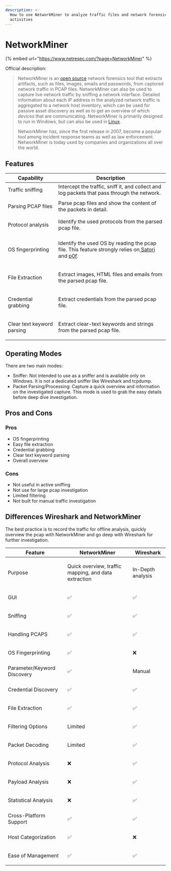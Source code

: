 ```yaml
---
description: >-
  How to use NetworkMiner to analyze traffic files and network forensic
  activities
---
```


# NetworkMiner

{% embed url="https://www.netresec.com/?page=NetworkMiner" %}

Official description:

> NetworkMiner is an [open source](https://www.netresec.com/?page=NetworkMinerSourceCode) network forensics tool that extracts artifacts, such as files, images, emails and passwords, from captured network traffic in PCAP files. NetworkMiner can also be used to capture live network traffic by sniffing a network interface. Detailed information about each IP address in the analyzed network traffic is aggregated to a network host inventory, which can be used for passive asset discovery as well as to get an overview of which devices that are communicating. NetworkMiner is primarily designed to run in Windows, but can also be used in [Linux](https://www.netresec.com/?page=Blog\&month=2014-02\&post=HowTo-install-NetworkMiner-in-Ubuntu-Fedora-and-Arch-Linux).
>
> NetworkMiner has, since the first release in 2007, become a popular tool among incident response teams as well as law enforcement. NetworkMiner is today used by companies and organizations all over the world.

## Features

| Capability                            | Description                                                                                                                                                                                             |
| ------------------------------------- | ------------------------------------------------------------------------------------------------------------------------------------------------------------------------------------------------------- |
| Traffic sniffing                      | Intercept the traffic, sniff it, and collect and log packets that pass through the network.                                                                                                             |
| <p>Parsing PCAP files<br></p>         | Parse pcap files and show the content of the packets in detail.                                                                                                                                         |
| <p>Protocol analysis<br></p>          | Identify the used protocols from the parsed pcap file.                                                                                                                                                  |
| <p>OS fingerprinting<br></p>          | <p>Identify the used OS by reading the pcap file. This feature strongly relies on<a href="https://github.com/xnih/satori/"> Satori </a>and <a href="https://lcamtuf.coredump.cx/p0f3/">p0f</a>.<br></p> |
| <p> File Extraction<br></p>           | <p>Extract images, HTML files and emails from the parsed pcap file.<br></p>                                                                                                                             |
| <p>Credential grabbing<br></p>        | <p>Extract credentials from the parsed pcap file.<br></p>                                                                                                                                               |
| <p>Clear text keyword parsing<br></p> | Extract clear-text keywords and strings from the parsed pcap file.                                                                                                                                      |

## Operating Modes

There are two main modes:

* Sniffer: Not intended to use as a sniffer and is available only on Windows. It is not a dedicated sniffer like Wireshark and tcpdump.
* Packet Parsing/Processing: Capture a quick overview and information on the investigated capture. This mode is used to grab the easy details before deep dive investigation.

## Pros and Cons

### Pros

* OS fingerprinting
* Easy file extraction
* Credential grabbing
* Clear text keyword parsing
* Overall overview

### Cons

* Not useful in active sniffing
* Not use for large pcap investigation
* Limited filtering
* Not built for manual traffic investigation

## Differences Wireshark and NetworkMiner

The best practice is to record the traffic for offline analysis, quickly overview the pcap with NetworkMiner and go deep with Wireshark for further investigation.

| Feature                     | NetworkMiner                                                    | Wireshark                    |
| --------------------------- | --------------------------------------------------------------- | ---------------------------- |
| Purpose                     | <p>Quick overview, traffic mapping, and data extraction<br></p> | <p>In-Depth analysis<br></p> |
| GUI                         | <p>✅<br></p>                                                    | <p>✅<br></p>                 |
| Sniffing                    | <p>✅<br></p>                                                    | <p>✅<br></p>                 |
| Handling PCAPS              | <p>✅<br></p>                                                    | <p>✅<br></p>                 |
| OS Fingerprinting           | <p>✅<br></p>                                                    | <p>❌<br></p>                 |
| Parameter/Keyword Discovery | <p>✅<br></p>                                                    | Manual                       |
| Credential Discovery        | <p>✅<br></p>                                                    | <p>✅<br></p>                 |
| File Extraction             | <p>✅<br></p>                                                    | <p>✅<br></p>                 |
| Filtering Options           | <p>Limited<br></p>                                              | <p>✅<br></p>                 |
| Packet Decoding             | <p>Limited<br></p>                                              | <p>✅<br></p>                 |
| Protocol Analysis           | <p>❌<br></p>                                                    | <p>✅<br></p>                 |
| Payload Analysis            | <p>❌<br></p>                                                    | <p>✅<br></p>                 |
| Statistical Analysis        | <p>❌<br></p>                                                    | <p>✅<br></p>                 |
| Cross-Platform Support      | <p>✅<br></p>                                                    | <p>✅<br></p>                 |
| Host Categorization         | <p>✅<br></p>                                                    | <p>❌<br></p>                 |
| Ease of Management          | <p>✅<br></p>                                                    | ✅                            |
